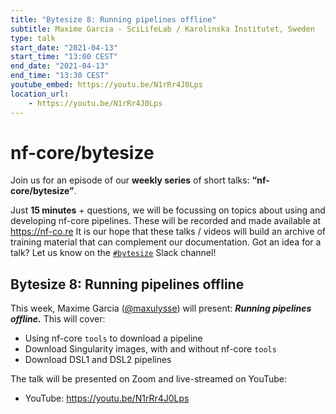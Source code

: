 ```yaml
---
title: "Bytesize 8: Running pipelines offline"
subtitle: Maxime Garcia - SciLifeLab / Karolinska Institutet, Sweden
type: talk
start_date: "2021-04-13"
start_time: "13:00 CEST"
end_date: "2021-04-13"
end_time: "13:30 CEST"
youtube_embed: https://youtu.be/N1rRr4J0Lps
location_url:
    - https://youtu.be/N1rRr4J0Lps
---
```


# nf-core/bytesize

Join us for an episode of our **weekly series** of short talks: **“nf-core/bytesize”**.

Just **15 minutes** + questions, we will be focussing on topics about using and developing nf-core pipelines.
These will be recorded and made available at <https://nf-co.re>
It is our hope that these talks / videos will build an archive of training material that can complement our documentation.
Got an idea for a talk? Let us know on the [`#bytesize`](https://nfcore.slack.com/channels/bytesize) Slack channel!

## Bytesize 8: Running pipelines offline

This week, Maxime Garcia ([@maxulysse](http://github.com/maxulysse/)) will present: _**Running pipelines offline.**_
This will cover:

* Using nf-core `tools` to download a pipeline
* Download Singularity images, with and without nf-core `tools`
* Download DSL1 and DSL2 pipelines

The talk will be presented on Zoom and live-streamed on YouTube:

* YouTube: <https://youtu.be/N1rRr4J0Lps>
